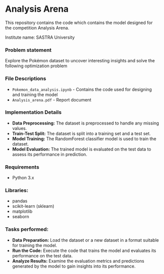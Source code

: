 # Analysis Arena

This repository contains the code which contains the model designed for the competition Analysis Arena.



Institute name: SASTRA University

### Problem statement

Explore the Pokémon dataset to uncover interesting insights and solve the following optimization problem

### File Descriptions

- `Pokemon_data_analysis.ipynb` - Contains the code used for designing and training the model
- `Analysis_arena.pdf` - Report document


### Implementation Details
- **Data Preprocessing:** The dataset is preprocessed to handle any missing values.
- **Train-Test Split:** The dataset is split into a training set and a test set.
- **Model Training:** The RandomForest classifier model is used to train the dataset.
- **Model Evaluation:** The trained model is evaluated on the test data to assess its performance in prediction.

### Requirements
  - Python 3.x   

### Libraries:
  - pandas
  - scikit-learn (sklearn)
  - matplotlib
  - seaborn

### Tasks performed:
- **Data Preparation:** Load the dataset or a new dataset in a format suitable for training the model.
- **Run the Code:** Execute the code that trains the model and evaluates its performance on the test data.
- **Analyze Results:** Examine the evaluation metrics and predictions generated by the model to gain insights into its performance.
